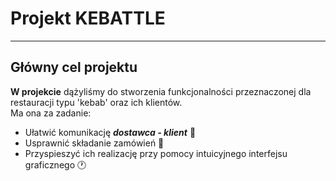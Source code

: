 # Projekt **KEBATTLE**

----

## Główny cel projektu

**W projekcie** dążyliśmy do stworzenia funkcjonalności przeznaczonej dla restauracji typu 'kebab' oraz ich klientów.<br>
Ma ona za zadanie:

* Ułatwić komunikację **_dostawca - klient_** :speech_balloon:
* Usprawnić składanie zamówień :pencil:
* Przyspieszyć ich realizację przy pomocy intuicyjnego interfejsu graficznego :clock1:
